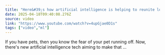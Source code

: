 ```yaml
---
title: "Here&#39;s how artificial intelligence is helping to reunite lost pets"
date: 2025-04-18T09:40:08.276Z
source: video
link: "https://www.youtube.com/watch?v=4upGjae0D1s"
tags: ["video","ml"]
---
```

If you have pets, then you know the fear of your pet running off. Now, there's new artificial intelligence tech aiming to make that ...
